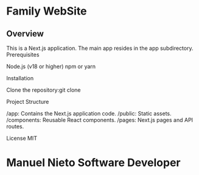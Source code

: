 # Family WebSite

## Overview
This is a Next.js application. The main app resides in the app subdirectory.
Prerequisites

Node.js (v18 or higher)
npm or yarn

Installation

Clone the repository:git clone <repository-url>

Project Structure

/app: Contains the Next.js application code.
/public: Static assets.
/components: Reusable React components.
/pages: Next.js pages and API routes.

License
MIT

# Manuel Nieto Software Developer